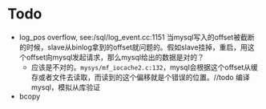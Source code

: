 # Todo
- log_pos overflow, see:/sql/log_event.cc:1151
当mysql写入的offset被截断的时候，slave从binlog拿到的offset就问题的。假如slave挂掉，重启，用这个offset向mysql发起请求，那么mysql给出的数据是对的？
    - 应该是不对的。`mysys/mf_iocache2.c:132`，mysql会根据这个offset从缓存或者文件去读取，而读到的这个偏移就是个错误的位置。//todo 编译mysql，模拟从库验证
- bcopy
